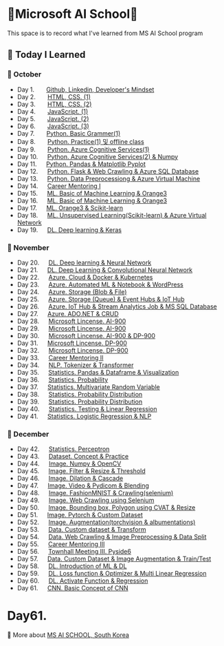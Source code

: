 # :school:Microsoft AI School:school:
This space is to record what I've learned from MS AI School program

## :memo: Today I Learned 
### :apple: October
- Day 1.  [Github, Linkedin, Developer's Mindset](https://github.com/yeoiksu/Microsoft-AI-School/tree/main/2022.10/10.04_d01_github_linkedln)
- Day 2.  [HTML, CSS. (1)](https://github.com/yeoiksu/Microsoft-AI-School/tree/main/2022.10/10.05_d02_html)
- Day 3.  [HTML, CSS. (2)](https://github.com/yeoiksu/Microsoft-AI-School/tree/main/2022.10/10.06_d03_css) 
- Day 4.  [JavaScript. (1)](https://github.com/yeoiksu/Microsoft-AI-School/tree/main/2022.10/10.07_d04_javascript) 
- Day 5.  [JavaScript. (2)](https://github.com/yeoiksu/Microsoft-AI-School/tree/main/2022.10/10.11_d05_javascript) 
- Day 6.  [JavaScript. (3)](https://github.com/yeoiksu/Microsoft-AI-School/tree/main/2022.10/10.12_d06_javascript) 
- Day 7.  [Python. Basic Grammer(1)](https://github.com/yeoiksu/Microsoft-AI-School/tree/main/2022.10/10.13_d07_python) 
- Day 8.  [Python. Practice(1)  및 offline class](https://github.com/yeoiksu/Microsoft-AI-School/tree/main/2022.10/10.14_d08_python)
- Day 9.  [Python. Azure Cognitive Services(1)](https://github.com/yeoiksu/Microsoft-AI-School/tree/main/2022.10/10.17_d09_azure)
- Day 10. &nbsp;&nbsp;[Python. Azure Cognitive Services(2) & Numpy](https://github.com/yeoiksu/Microsoft-AI-School/tree/main/2022.10/10.18_d10_azure)
- Day 11. &nbsp;&nbsp;[Python. Pandas & Matplotlib Pyplot](https://github.com/yeoiksu/Microsoft-AI-School/tree/main/2022.10/10.19_d11_pandas)
- Day 12. &nbsp;&nbsp;[Python. Flask & Web Crawling & Azure SQL Database](https://github.com/yeoiksu/Microsoft-AI-School/tree/main/2022.10/10.20_d12_webcrawling_database)
- Day 13. &nbsp;&nbsp;[Python. Data Preprocessiong & Azure Virtual Machine](https://github.com/yeoiksu/Microsoft-AI-School/tree/main/2022.10/10.21_d13_data_preprocessing)
- Day 14. &nbsp;&nbsp;[Career Mentoring I](https://github.com/yeoiksu/Microsoft-AI-School/tree/main/2022.10/10.24_d14_career_mentoring_1)
- Day 15. &nbsp;&nbsp;[ML. Basic of Machine Learning &  Orange3](https://github.com/yeoiksu/Microsoft-AI-School/tree/main/2022.10/10.25_d15_townhall_meeting_1)
- Day 16. &nbsp;&nbsp;[ML. Basic of Machine Learning &  Orange3](https://github.com/yeoiksu/Microsoft-AI-School/tree/main/2022.10/10.26_d16_machine_learning)
- Day 17. &nbsp;&nbsp;[ML. Orange3 & Scikit-learn](https://github.com/yeoiksu/Microsoft-AI-School/tree/main/2022.10/10.27_d17_machine_learning)
- Day 18. &nbsp;&nbsp;[ML. Unsupervised Learning(Scikit-learn) & Azure Virtual Network](https://github.com/yeoiksu/Microsoft-AI-School/tree/main/2022.10/10.28_d18_machine_learning)
- Day 19. &nbsp;&nbsp;[DL. Deep learning & Keras](https://github.com/yeoiksu/Microsoft-AI-School/tree/main/2022.10/10.31_d19_deep_learning)

### :lemon: November
- Day 20. &nbsp;&nbsp;[DL. Deep learning & Neural Network](https://github.com/yeoiksu/Microsoft-AI-School/tree/main/2022.11/11.01_d20_deep_learning)
- Day 21. &nbsp;&nbsp;[DL. Deep Learning & Convolutional Neural Network](https://github.com/yeoiksu/Microsoft-AI-School/tree/main/2022.11/11.02_d21_deep_learning)
- Day 22. &nbsp;&nbsp;[Azure. Cloud & Docker & Kubernetes](https://github.com/yeoiksu/Microsoft-AI-School/tree/main/2022.11/11.03_d22_cloud)
- Day 23. &nbsp;&nbsp;[Azure. Automated ML & Notebook & WordPress](https://github.com/yeoiksu/Microsoft-AI-School/tree/main/2022.11/11.04_d23_azure)
- Day 24. &nbsp;&nbsp;[Azure. Storage (Blob & File)](https://github.com/yeoiksu/Microsoft-AI-School/tree/main/2022.11/11.07_d24_azure)
- Day 25. &nbsp;&nbsp;[Azure. Storage (Queue) & Event Hubs & IoT Hub ](https://github.com/yeoiksu/Microsoft-AI-School/tree/main/2022.11/11.08_d25_azure)
- Day 26. &nbsp;&nbsp;[Azure. IoT Hub & Stream Analytics Job & MS SQL Database](https://github.com/yeoiksu/Microsoft-AI-School/tree/main/2022.11/11.09_d26_azure)
- Day 27. &nbsp;&nbsp;[Azure. ADO.NET & CRUD](https://github.com/yeoiksu/Microsoft-AI-School/tree/main/2022.11/11.10_d27_azure)
- Day 28. &nbsp;&nbsp;[Microsoft Lincense. AI-900](https://github.com/yeoiksu/Microsoft-AI-School/tree/main/2022.11/11.11_d28_ms_lincense)
- Day 29. &nbsp;&nbsp;[Microsoft Lincense. AI-900](https://github.com/yeoiksu/Microsoft-AI-School/tree/main/2022.11/11.14_d29_ms_lincense)
- Day 30. &nbsp;&nbsp;[Microsoft Lincense. AI-900 & DP-900](https://github.com/yeoiksu/Microsoft-AI-School/tree/main/2022.11/11.15_d30_ms_lincense)
- Day 31. &nbsp;&nbsp;[Microsoft Lincense. DP-900](https://github.com/yeoiksu/Microsoft-AI-School/tree/main/2022.11/11.16_d31_ms_lincense)
- Day 32. &nbsp;&nbsp;[Microsoft Lincense. DP-900](https://github.com/yeoiksu/Microsoft-AI-School/tree/main/2022.11/11.17_d32_ms_lincense)
- Day 33. &nbsp;&nbsp;[Career Mentoring II](https://github.com/yeoiksu/Microsoft-AI-School/tree/main/2022.11/11.18_d33_career_mentoring_2)
- Day 34. &nbsp;&nbsp;[NLP. Tokenizer & Transformer](https://github.com/yeoiksu/Microsoft-AI-School/tree/main/2022.11/11.21_d34_townhall_meeting_2)
- Day 35. &nbsp;&nbsp;[Statistics. Pandas & Dataframe & Visualization](https://github.com/yeoiksu/Microsoft-AI-School/tree/main/2022.11/11.22_d35_statistics)
- Day 36. &nbsp;&nbsp;[Statistics. Probability](https://github.com/yeoiksu/Microsoft-AI-School/tree/main/2022.11/11.23_d36_statistics)
- Day 37. &nbsp;&nbsp;[Statistics. Multivariate Random Variable](https://github.com/yeoiksu/Microsoft-AI-School/tree/main/2022.11/11.24_d37_statistics)
- Day 38. &nbsp;&nbsp;[Statistics. Probability Distribution](https://github.com/yeoiksu/Microsoft-AI-School/tree/main/2022.11/11.25_d38_statistics)
- Day 39. &nbsp;&nbsp;[Statistics. Probability Distribution](https://github.com/yeoiksu/Microsoft-AI-School/tree/main/2022.11/11.28_d39_statistics)
- Day 40. &nbsp;&nbsp;[Statistics. Testing & Linear Regression](https://github.com/yeoiksu/Microsoft-AI-School/tree/main/2022.11/11.29_d40_statistics)
- Day 41. &nbsp;&nbsp;[Statistics. Logistic Regression & NLP](https://github.com/yeoiksu/Microsoft-AI-School/tree/main/2022.11/11.30_d41_statistics)

### :banana: December
- Day 42. &nbsp;&nbsp;[Statistics. Perceptron](https://github.com/yeoiksu/Microsoft-AI-School/tree/main/2022.12/12.01_d42_statistics)
- Day 43. &nbsp;&nbsp;[Dataset. Concept & Practice](https://github.com/yeoiksu/Microsoft-AI-School/tree/main/2022.12/12.02_d43_dataset)
- Day 44. &nbsp;&nbsp;[Image. Numpy & OpenCV](https://github.com/yeoiksu/Microsoft-AI-School/tree/main/2022.12/12.05_d44_image)
- Day 45. &nbsp;&nbsp;[Image. Filter & Resize & Threshold](https://github.com/yeoiksu/Microsoft-AI-School/tree/main/2022.12/12.06_d45_image)
- Day 46. &nbsp;&nbsp;[Image. Dilation & Cascade](https://github.com/yeoiksu/Microsoft-AI-School/tree/main/2022.12/12.07_d46_image)
- Day 47. &nbsp;&nbsp;[Image. Video & Pydicom & Blending](https://github.com/yeoiksu/Microsoft-AI-School/tree/main/2022.12/12.08_d47_image)
- Day 48. &nbsp;&nbsp;[Image. FashionMNIST & Crawling(selenium) ](https://github.com/yeoiksu/Microsoft-AI-School/tree/main/2022.12/12.09_d48_image)
- Day 49. &nbsp;&nbsp;[Image. Web Crawling using Selenium](https://github.com/yeoiksu/Microsoft-AI-School/tree/main/2022.12/12.12_d49_image)
- Day 50. &nbsp;&nbsp;[Image. Bounding box, Polygon using CVAT & Resize](https://github.com/yeoiksu/Microsoft-AI-School/tree/main/2022.12/12.13_d50_image)
- Day 51. &nbsp;&nbsp;[Image. Pytorch & Custom Dataset](https://github.com/yeoiksu/Microsoft-AI-School/tree/main/2022.12/12.14_d51_image)
- Day 52. &nbsp;&nbsp;[Image. Augmentation(torchvision & albumentations)](https://github.com/yeoiksu/Microsoft-AI-School/tree/main/2022.12/12.15_d52_image)
- Day 53. &nbsp;&nbsp;[Data. Custom dataset & Transform](https://github.com/yeoiksu/Microsoft-AI-School/tree/main/2022.12/12.16_d53_data)
- Day 54. &nbsp;&nbsp;[Data. Web Crawling & Image Preprocessing & Data Split](https://github.com/yeoiksu/Microsoft-AI-School/tree/main/2022.12/12.19_d54_data)
- Day 55. &nbsp;&nbsp;[Career Mentoring III](https://github.com/yeoiksu/Microsoft-AI-School/tree/main/2022.12/12.20_d55_career_mentoring_3)
- Day 56. &nbsp;&nbsp;[Townhall Meeting III. Pyside6](https://github.com/yeoiksu/Microsoft-AI-School/tree/main/2022.12/12.21_d56_townhall_meeting_3)
- Day 57. &nbsp;&nbsp;[Data. Custom Dataset & Image Augmentation & Train/Test](https://github.com/yeoiksu/Microsoft-AI-School/tree/main/2022.12/12.22_d57_data)
- Day 58. &nbsp;&nbsp;[DL. Introduction of ML & DL](https://github.com/yeoiksu/Microsoft-AI-School/tree/main/2022.12/12.23.d58_deep_learning)
- Day 59. &nbsp;&nbsp;[DL. Loss function & Optimizer & Multi Linear Regression](https://github.com/yeoiksu/Microsoft-AI-School/tree/main/2022.12/12.26.d59_deep_learning)
- Day 60. &nbsp;&nbsp;[DL. Activate Function & Regression](https://github.com/yeoiksu/Microsoft-AI-School/tree/main/2022.12/12.27.d60_deep_learning)
- Day 61. &nbsp;&nbsp;[CNN. Basic Concept of CNN](https://github.com/yeoiksu/Microsoft-AI-School/tree/main/2022.12/12.28.d61_cnn)

# Day61. 
:link: More about [MS AI SCHOOL, South Korea](https://msaischool.kr/)

<!--
- DAY 100. [Python. Pandas & Matplotlib Pyplot]()

### :peach: January
### :grapes: February
### :watermelon: March
--!>
